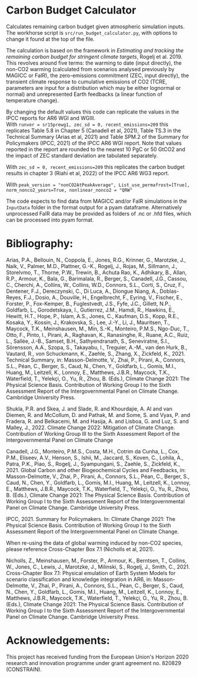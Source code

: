 # Carbon Budget Calculator
Calculates remaining carbon budget given atmospheric simulation inputs. 
The workhorse script is `src/run_budget_calculator.py`, with options to change it found 
at the top of the file.  

The calculation is based on the framework in 
*Estimating and tracking the remaining carbon budget for stringent climate targets*, 
Rogelj et al. 2019. This revolves around five terms: the warming to date (input 
directly), the non-CO2 warming (calculated from scenarios analysed previously by MAGICC 
or FaIR), the zero-emissions commitment (ZEC, input directly), the  transient climate 
response to cumulative emissions of CO2 (TCRE, parameters are input for a distribution
which may be either lognormal or normal)
and unrepresented Earth feedbacks (a linear function of temperature change).   

By changing the default values this code can replicate the values in the 
IPCC reports for AR6 WGI and WGIII.  
With `runver = sr15prewg1, zec_sd = 0, recent_emissions=209` this replicates Table 5.8 
in Chapter 5 (Canadell et al, 2021), Table TS.3 in the Technical Summary (Arias et al, 
2021) and Table SPM.2 of the Summary for Policymakers (IPCC, 2021) of the IPCC AR6 WGI 
report. Note that values reported in the report are rounded to the nearest 10 PgC or 50 
GtCO2 and the impact of ZEC standard deviation are tabulated separately. 

With `zec_sd = 0, recent_emissions=209` this replicates the carbon 
budget results in chapter 3 (Riahi et al, 2022) of the IPCC AR6 WG3 report.

With `peak_version = "nonCO2AtPeakAverage", List_use_permafrost=[True], norm_nonco2_years=True, nonlinear_nonco2 = "QRW"`

The code expects to find data from MAGICC and/or FaIR simulations in the `InputData` 
folder in the format output for a pyam dataframe. Alternatively unprocessed FaIR data 
may be provided as folders of .nc or .hfd files, which can be processed into pyam format.

# Bibliography:
Arias, P.A., Bellouin, N., Coppola, E., Jones, R.G., Krinner, G., Marotzke, J., Naik, V., Palmer, M.D., Plattner, G.-K., Rogelj, J., Rojas, M., Sillmann, J., Storelvmo, T., Thorne, P.W., Trewin, B., Achuta Rao, K., Adhikary, B., Allan, R.P., Armour, K., Bala, G., Barimalala, R., Berger, S., Canadell, J.G., Cassou, C., Cherchi, A., Collins, W., Collins, W.D., Connors, S.L., Corti, S., Cruz, F., Dentener, F.J., Dereczynski, C., Di Luca, A., Diongue Niang, A., Doblas-Reyes, F.J., Dosio, A., Douville, H., Engelbrecht, F., Eyring, V., Fischer, E., Forster, P., Fox-Kemper, B., Fuglestvedt, J.S., Fyfe, J.C., Gillett, N.P., Goldfarb, L., Gorodetskaya, I., Gutierrez, J.M., Hamdi, R., Hawkins, E., Hewitt, H.T., Hope, P., Islam, A.S., Jones, C., Kaufman, D.S., Kopp, R.E., Kosaka, Y., Kossin, J., Krakovska, S., Lee, J.-Y., Li, J., Mauritsen, T., Maycock, T.K., Meinshausen, M., Min, S.-K., Monteiro, P.M.S., Ngo-Duc, T., Otto, F., Pinto, I., Pirani, A., Raghavan, K., Ranasinghe, R., Ruane, A.C., Ruiz, L., Sallée, J.-B., Samset, B.H., Sathyendranath, S., Seneviratne, S.I., Sörensson, A.A., Szopa, S., Takayabu, I., Treguier, A.-M., van den Hurk, B., Vautard, R., von Schuckmann, K., Zaehle, S., Zhang, X., Zickfeld, K., 2021. Technical Summary, in: Masson-Delmotte, V., Zhai, P., Pirani, A., Connors, S.L., Péan, C., Berger, S., Caud, N., Chen, Y., Goldfarb, L., Gomis, M.I., Huang, M., Leitzell, K., Lonnoy, E., Matthews, J.B.R., Maycock, T.K., Waterfield, T., Yelekçi, O., Yu, R., Zhou, B. (Eds.), Climate Change 2021: The Physical Science Basis. Contribution of Working Group I to the Sixth Assessment Report of the Intergovernmental Panel on Climate Change. Cambridge University Press.
 
Shukla, P.R. and Skea, J. and Slade, R. and Khourdajie, A. Al and van Diemen, R. and McCollum, D. and Pathak, M. and Some, S. and Vyas, P. and Fradera, R. and Belkacemi, M. and Hasija, A. and Lisboa, G. and Luz, S. and Malley, J., 2022. Climate Change 2022: Mitigation of Climate Change. Contribution of Working Group III to the Sixth Assessment Report of the Intergovernmental Panel on Climate Change 

Canadell, J.G., Monteiro, P.M.S., Costa, M.H., Cotrim da Cunha, L., Cox, P.M., Eliseev, A.V., Henson, S., Ishii, M., Jaccard, S., Koven, C., Lohila, A., Patra, P.K., Piao, S., Rogelj, J., Syampungani, S., Zaehle, S., Zickfeld, K., 2021. Global Carbon and other Biogeochemical Cycles and Feedbacks, in: Masson-Delmotte, V., Zhai, P., Pirani, A., Connors, S.L., Péan, C., Berger, S., Caud, N., Chen, Y., Goldfarb, L., Gomis, M.I., Huang, M., Leitzell, K., Lonnoy, E., Matthews, J.B.R., Maycock, T.K., Waterfield, T., Yelekçi, O., Yu, R., Zhou, B. (Eds.), Climate Change 2021: The Physical Science Basis. Contribution of Working Group I to the Sixth Assessment Report of the Intergovernmental Panel on Climate Change. Cambridge University Press. 

IPCC, 2021. Summary for Policymakers. In: Climate Change 2021: The Physical Science Basis. Contribution of Working Group I to the Sixth Assessment Report of the Intergovernmental Panel on Climate Change. 

When re-using the data of global warming induced by non-CO2 species, please reference Cross-Chapter Box 7.1 (Nicholls et al, 2021).  

Nicholls, Z., Meinshausen, M., Forster, P., Armour, K., Berntsen, T., Collins, W., Jones, C., Lewis, J., Marotzke, J., Milinski, S., Rogelj, J., Smith, C., 2021. Cross-Chapter Box 7.1: Physical emulation of Earth System Models for scenario classification and knowledge integration in AR6, in: Masson-Delmotte, V., Zhai, P., Pirani, A., Connors, S.L., Péan, C., Berger, S., Caud, N., Chen, Y., Goldfarb, L., Gomis, M.I., Huang, M., Leitzell, K., Lonnoy, E., Matthews, J.B.R., Maycock, T.K., Waterfield, T., Yelekçi, O., Yu, R., Zhou, B. (Eds.), Climate Change 2021: The Physical Science Basis. Contribution of Working Group I to the Sixth Assessment Report of the Intergovernmental Panel on Climate Change. Cambridge University Press.

# Acknowledgements:
 This project has received funding from the European Union's Horizon 2020 research and 
 innovation programme under grant agreement no. 820829 (CONSTRAIN).